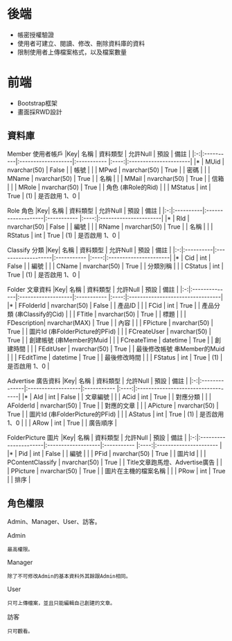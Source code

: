 # 後端  
*  帳密授權驗證
*  使用者可建立、閱讀、修改、刪除資料庫的資料
*  限制使用者上傳檔案格式，以及檔案數量

# 前端
* Bootstrap框架
* 畫面採RWD設計

## 資料庫  
Member 使用者帳戶
|Key| 名稱      | 資料類型            | 允許Null    | 預設  |    備註                |
|:-:|:----------|:-------------------|:----------- |:----:|:----------------------|
|*  |	MUid	|    nvarchar(50)    |    False    |      |    帳號                |
|   |	MPwd	|    nvarchar(50)    |    True     |      |    密碼                |
|   |	MName	|    nvarchar(50)    |    True     |      |    名稱                |
|   |	MMail	|    nvarchar(50)    |    True     |	  |    信箱                |
|   |	MRole	|    nvarchar(50)    |    True     |      |    角色 (串Role的Rid)  |
|   |	MStatus	|    int             |    True     | (1)  |    是否啟用 1、0       | 

Role 角色
|Key| 名稱      | 資料類型            | 允許Null    | 預設  |    備註                |
|:-:|:----------|:-------------------|:----------- |:----:|:----------------------|
|*  |	RId	    |    nvarchar(50)    |    False    |      |    編號                |
|   |	RName	|    nvarchar(50)    |    True     |      |    名稱                |
|   |	RStatus	|    int             |    True     | (1)  |    是否啟用 1、0       | 

Classify 分類
|Key| 名稱      | 資料類型            | 允許Null    | 預設  |    備註               |
|:-:|:----------|:-------------------|:----------- |:----:|:----------------------|
|*  |	Cid	    |    int             |    False    |      |    編號                |
|   |	CName	|    nvarchar(50)    |    True     |      |    分類別稱            |
|   |	CStatus	|    int             |    True     | (1)  |    是否啟用 1、0       | 

Folder 文章資料
|Key| 名稱          | 資料類型            | 允許Null    | 預設  |    備註                          |
|:-:|:--------------|:-------------------|:----------- |:----:|:---------------------------------|
|*  |	FFolderId	|    nvarchar(50)    |    False    |      |    產品ID                        |
|   |	FCid	    |    int             |    True     |      |    產品分類 (串Classify的Cid)       |
|   |	FTitle	    |    nvarchar(50)    |    True     |      |    標題                          |
|   |	FDescription|    nvarchar(MAX)   |    True     |	  |    內容                          |
|   |	FPicture	|    nvarchar(50)    |    True     |      |    圖片Id (串FolderPicture的PFid)  |
|   |	FCreateUser	|    nvarchar(50)    |    True     |      |    創建帳號 (串Member的Muid       | 
|   |	FCreateTime	|    datetime        |    True     |      |    創建時間                      | 
|   |	FEditUser	|    nvarchar(50)    |    True     |      |    最後修改帳號 串Member的Muid    | 
|   |	FEditTime	|    datetime        |    True     |      |    最後修改時間                   | 
|   |	FStatus	    |    int             |    True     | (1)  |    是否啟用 1、0                  | 
    
Advertise 廣告資料
|Key| 名稱          | 資料類型            | 允許Null    | 預設  |    備註                            |
|:-:|:--------------|:-------------------|:----------- |:----:|:-----------------------------------|
|*  |	AId	        |    int             |    False    |      |    文章編號                        |
|   |	ACid	    |    int             |    True     |      |    對應分類                        |
|   |	AFolderId	|    nvarchar(50)    |    True     |      |    對應的文章                      |
|   |	APicture	|    nvarchar(50)    |    True     |	  |    圖片Id (串FolderPicture的PFid)  |
|   |	AStatus	    |    int             |    True     | (1)  |    是否啟用 1、0                   |
|   |	ARow	    |    int             |    True     |	  |    廣告順序                        | 

FolderPicture 圖片
|Key| 名稱                  | 資料類型            | 允許Null    | 預設  |    備註                                |
|:-:|:----------------------|:-------------------|:----------- |:----:|:----------------------                |
|*  |	Pid	                |    int             |    False    |      |    編號                               |
|   |	PFid	            |    nvarchar(50)    |    True     |      |    圖片Id                             |
|   |	PContentClassify	|    nvarchar(50)    |    True     |      |    Title文章跑馬燈、Advertise廣告      |
|   |	PPicture	        |    nvarchar(50)    |    True     |	  |    圖片在主機的檔案名稱                |
|   |	PRow	            |    int             |    True     |      |    排序                               |

## 角色權限
Admin、Manager、User、訪客。   

Admin

    最高權限。  
    
Manager  

    除了不可修改Admin的基本資料外其餘跟Admin相同。

User  

    只可上傳檔案，並且只能編輯自己創建的文章。  

訪客

    只可觀看。
